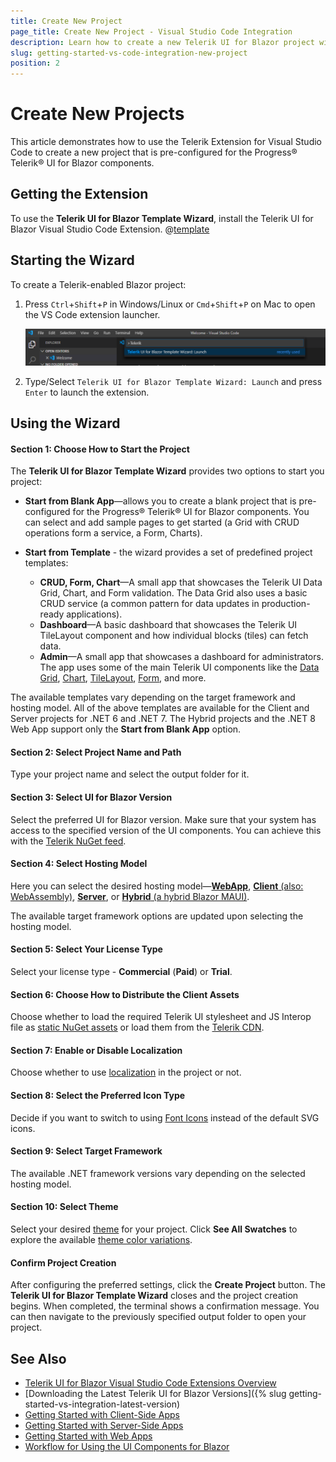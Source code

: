 ```yaml
---
title: Create New Project
page_title: Create New Project - Visual Studio Code Integration
description: Learn how to create a new Telerik UI for Blazor project with our Visual Studio Code Templates.
slug: getting-started-vs-code-integration-new-project
position: 2
---
```



# Create New Projects

This article demonstrates how to use the Telerik Extension for Visual Studio Code to create a new project that is pre-configured for the Progress&reg; Telerik&reg; UI for Blazor components.

## Getting the Extension

To use the **Telerik UI for Blazor Template Wizard**, install the Telerik UI for Blazor Visual Studio Code Extension. @[template](/_contentTemplates/common/general-info.md#vs-code-x-download)

## Starting the Wizard

To create a Telerik-enabled Blazor project:

1. Press `Ctrl`+`Shift`+`P` in Windows/Linux or `Cmd`+`Shift`+`P` on Mac to open the VS Code extension launcher.

    ![launch Telerik Blazor VS Code extension](images/launch-extension.png)

1. Type/Select `Telerik UI for Blazor Template Wizard: Launch` and press `Enter` to launch the extension.

## Using the Wizard

#### Section 1: Choose How to Start the Project

The **Telerik UI for Blazor Template Wizard** provides two options to start you project:

* **Start from Blank App**&mdash;allows you to create a blank project that is pre-configured for the Progress® Telerik® UI for Blazor components. You can select and add sample pages to get started (a Grid with CRUD operations form a service, a Form, Charts).

* **Start from Template** - the wizard provides a set of predefined project templates:
    * **CRUD, Form, Chart**&mdash;A small app that showcases the Telerik UI Data Grid, Chart, and Form validation. The Data Grid also uses a basic CRUD service (a common pattern for data updates in production-ready applications).
    * **Dashboard**&mdash;A basic dashboard that showcases the Telerik UI TileLayout component and how individual blocks (tiles) can fetch data.
    * **Admin**&mdash;A small app that showcases a dashboard for administrators. The app uses some of the main Telerik UI components like the [Data Grid](slug://grid-overview), [Chart](slug://components/chart/overview), [TileLayout](slug://tilelayout-overview), [Form](slug://form-overview), and more.

The available templates vary depending on the target framework and hosting model. All of the above templates are available for the Client and Server projects for .NET 6 and .NET 7. The Hybrid projects and the .NET 8 Web App support only the **Start from Blank App** option.

#### Section 2: Select Project Name and Path

Type your project name and select the output folder for it.

#### Section 3: Select UI for Blazor Version

Select the preferred UI for Blazor version. Make sure that your system has access to the specified version of the UI components. You can achieve this with the [Telerik NuGet feed](slug://installation/nuget).

#### Section 4: Select Hosting Model

Here you can select the desired hosting model&mdash;[**WebApp**](slug://getting-started/web-app), [**Client** (also: WebAssembly)](slug://getting-started/client-side), [**Server**](slug://getting-started/server-side), or [**Hybrid** (a hybrid Blazor MAUI)](slug://getting-started/hybrid-blazor).

The available target framework options are updated upon selecting the hosting model.

#### Section 5: Select Your License Type

Select your license type - **Commercial** (**Paid**) or **Trial**.

#### Section 6: Choose How to Distribute the Client Assets

Choose whether to load the required Telerik UI stylesheet and JS Interop file as [static NuGet assets](slug://getting-started/what-you-need#css-theme-and-javascript-files) or load them from the [Telerik CDN](slug://common-features-cdn).

#### Section 7: Enable or Disable Localization

Choose whether to use [localization](slug://globalization-localization) in the project or not.

#### Section 8: Select the Preferred Icon Type

Decide if you want to switch to using [Font Icons](slug://common-features-icons) instead of the default SVG icons.

#### Section 9: Select Target Framework

The available .NET framework versions vary depending on the selected hosting model.

#### Section 10: Select Theme

Select your desired [theme](slug://themes-overview) for your project. Click **See All Swatches** to explore the available [theme color variations](slug://themes-overview#basics).

#### Confirm Project Creation

After configuring the preferred settings, click the **Create Project** button. The **Telerik UI for Blazor Template Wizard** closes and the project creation begins. When completed, the terminal shows a confirmation message. You can then navigate to the previously specified output folder to open your project.


## See Also

* [Telerik UI for Blazor Visual Studio Code Extensions Overview](slug://getting-started-vs-code-integration-overview)
* [Downloading the Latest Telerik UI for Blazor Versions]({% slug getting-started-vs-integration-latest-version)
* [Getting Started with Client-Side Apps](slug://getting-started/client-side)
* [Getting Started with Server-Side Apps](slug://getting-started/server-side)
* [Getting Started with Web Apps](slug://getting-started/web-app)
* [Workflow for Using the UI Components for Blazor](slug://getting-started/what-you-need)
